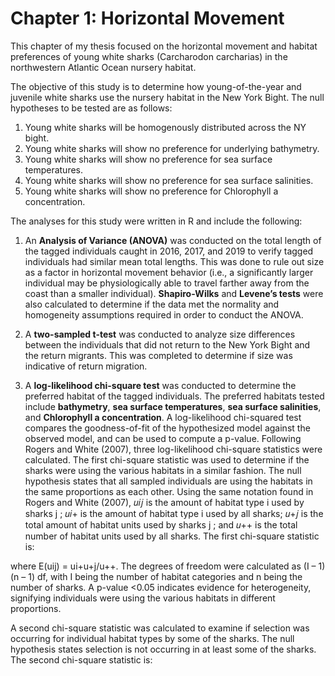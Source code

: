 # Chapter 1: Horizontal Movement

This chapter of my thesis focused on the horizontal movement and habitat preferences of young white sharks (Carcharodon carcharias) in the northwestern Atlantic Ocean nursery habitat.

The objective of this study is to determine how young-of-the-year and juvenile white sharks use the nursery habitat in the New York Bight. The null hypotheses to be tested are as follows:
  1. Young white sharks will be homogenously distributed across the NY bight.
  2. Young white sharks will show no preference for underlying bathymetry.
  3. Young white sharks will show no preference for sea surface temperatures.
  4. Young white sharks will show no preference for sea surface salinities.
  5. Young white sharks will show no preference for Chlorophyll a concentration.
 
The analyses for this study were written in R and include the following:
  1. An **Analysis of Variance (ANOVA)** was conducted on the total length of the tagged individuals caught in 2016, 2017, and 2019 to verify tagged individuals had    similar mean total lengths. This was done to rule out size as a factor in horizontal movement behavior (i.e., a significantly larger individual may be physiologically able to travel farther away from the coast than a smaller individual). **Shapiro-Wilks** and **Levene’s tests** were also calculated to determine if the data met the normality and homogeneity assumptions required in order to conduct the ANOVA.
  
  2. A **two-sampled t-test** was conducted to analyze size differences between the individuals that did not return to the New York Bight and the return migrants. This was completed to determine if size was indicative of return migration.
  
  3. A **log-likelihood chi-square test** was conducted to determine the preferred habitat of the tagged individuals. The preferred habitats tested include **bathymetry**, **sea surface temperatures**, **sea surface salinities**, and **Chlorophyll a concentration**. A log-likelihood chi-squared test compares the goodness-of-fit of the hypothesized model against the observed model, and can be used to compute a p-value. Following Rogers and White (2007), three log-likelihood chi-square statistics were calculated. The first chi-square statistic was used to determine if the sharks were using the various habitats in a similar fashion. The null hypothesis states that all sampled individuals are using the habitats in the same proportions as each other. Using the same notation found in Rogers and White (2007), 𝑢𝑖𝑗 is the amount of habitat type i used by sharks j ; 𝑢𝑖+ is the amount of habitat type i used by all sharks; 𝑢+𝑗 is the total amount of habitat units used by sharks j ; and 𝑢++ is the total number of habitat units used by all sharks. The first chi-square statistic is:

  where E(uij) = ui+u+j/u++. The degrees of freedom were calculated as (I – 1) (n – 1) df, with I being the number of habitat categories and n being the number of sharks. A p-value <0.05 indicates evidence for heterogeneity, signifying individuals were using the various habitats in different proportions.
  
  A second chi-square statistic was calculated to examine if selection was occurring for individual habitat types by some of the sharks. The null hypothesis states selection is not occurring in at least some of the sharks. The second chi-square statistic is:
